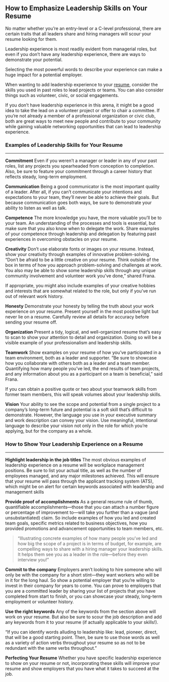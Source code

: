 ## How to Emphasize Leadership Skills on Your Resume

No matter whether you’re an entry-level or a C-level professional, there are certain traits that all leaders share and hiring managers will scour your resume looking for them.

Leadership experience is most readily evident from managerial roles, but even if you don’t have any leadership experience, there are ways to demonstrate your potential.

Selecting the most powerful words to describe your experience can make a huge impact for a potential employer.

When wanting to add leadership experience to your [resume](./how-to-write-resume.md), consider the skills you used in past roles to lead projects or teams. You can also consider things such as volunteer, civic, or social engagements.

If you don’t have leadership experience in this arena, it might be a good idea to take the lead on a volunteer project or offer to chair a committee. If you’re not already a member of a professional organization or civic club, both are great ways to meet new people and contribute to your community while gaining valuable networking opportunities that can lead to leadership experience.

### Examples of Leadership Skills for Your Resume
---
**Commitment**
Even if you weren’t a manager or leader in any of your past roles, list any projects you spearheaded from conception to completion. Also, be sure to feature your commitment through a career history that reflects steady, long-term employment.

**Communication**
Being a good communicator is the most important quality of a leader. After all, if you can’t communicate your intentions and expectations to your team, they’ll never be able to achieve their goals. But because communication goes both ways, be sure to demonstrate your ability to listen as well as talk.

**Competence**
The more knowledge you have, the more valuable you’ll be to your team. An understanding of the processes and tools is essential, but make sure that you also know when to delegate the work. Share examples of your competence through leadership and delegation by featuring past experiences in overcoming obstacles on your resume.  

**Creativity**
Don’t use elaborate fonts or images on your resume. Instead, show your creativity through examples of innovative problem-solving. “Don’t be afraid to be a little creative on your resume. Think outside of the box in terms of how you approach problem-solving and challenges at work. You also may be able to show some leadership skills through any unique community involvement and volunteer work you’ve done,” shared Frana.

If appropriate, you might also include examples of your creative hobbies and interests that are somewhat related to the role, but only if you’ve run out of relevant work history.

**Honesty**
Demonstrate your honesty by telling the truth about your work experience on your resume. Present yourself in the most positive light but never lie on a resume. Carefully review all details for accuracy before sending your resume off.

**Organization**
Present a tidy, logical, and well-organized resume that’s easy to scan to show your attention to detail and organization. Doing so will be a visible example of your professionalism and leadership skills.

**Teamwork**
Show examples on your resume of how you’ve participated in a team environment, both as a leader and supporter. “Be sure to showcase how you collaborate with others both as a leader and a team member. Quantifying how many people you’ve led, the end results of team projects, and any information about you as a participant on a team is beneficial,” said Frana.

If you can obtain a positive quote or two about your teamwork skills from former team members, this will speak volumes about your leadership skills.

**Vision**
Your ability to see the scope and potential from a single project to a company’s long-term future and potential is a soft skill that’s difficult to demonstrate. However, the language you use in your executive summary and work description can convey your vision. Use meaningful, intentional language to describe your vision not only in the role for which you’re applying, but for the company as a whole.

### How to Show Your Leadership Experience on a Resume
---
**Highlight leadership in the job titles**
The most obvious examples of leadership experience on a resume will be workplace management positions. Be sure to list your actual title, as well as the number of employees managed, and any major milestones achieved. This will ensure that your resume will pass through the applicant tracking system (ATS), which might be on alert for certain keywords associated with leadership and management skills

**Provide proof of accomplishments**
As a general resume rule of thumb, quantifiable accomplishments—those that you can attach a number figure or percentage of improvement to—will take you further than a vague (and unsubstantiated) claim. So include examples of how you led and created team goals, specific metrics related to business objectives, how you provided promotions and advancement opportunities to team members, etc.

>“Illustrating concrete examples of how many people you’ve led and how big the scope of a project is in terms of budget, for example, are compelling ways to share with a hiring manager your leadership skills. It helps them see you as a leader in the role—before they even interview you!”

**Commit to the company**
Employers aren’t looking to hire someone who will only be with the company for a short stint—they want workers who will be in it for the long haul. So show a potential employer that you’re willing to invest in their company for years to come. You can prove to employers that you are a committed leader by sharing your list of projects that you have completed from start to finish, or you can showcase your steady, long-term employment or volunteer history.

**Use the right keywords**
Any of the keywords from the section above will work on your resume. But also be sure to scour the job description and add any keywords from it to your resume (if actually applicable to your skills!).

“If you can identify words alluding to leadership like: lead, pioneer, direct, that will be a good starting point. Then, be sure to use those words as well as a variety of action verbs throughout your resume so as not to be redundant with the same verbs throughout.”

**Perfecting Your Resume**
Whether you have specific leadership experience to show on your resume or not, incorporating these skills will improve your resume and show employers that you have what it takes to succeed at the job.


